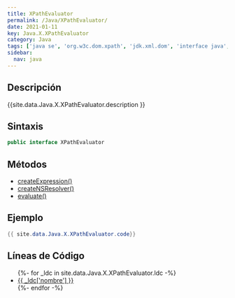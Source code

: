 ```yaml
---
title: XPathEvaluator
permalink: /Java/XPathEvaluator/
date: 2021-01-11
key: Java.X.XPathEvaluator
category: Java
tags: ['java se', 'org.w3c.dom.xpath', 'jdk.xml.dom', 'interface java', 'Java 1.0']
sidebar: 
  nav: java
---
```


## Descripción
{{site.data.Java.X.XPathEvaluator.description }}

## Sintaxis
~~~java
public interface XPathEvaluator
~~~

## Métodos
* [createExpression()](/Java/XPathEvaluator/createExpression)
* [createNSResolver()](/Java/XPathEvaluator/createNSResolver)
* [evaluate()](/Java/XPathEvaluator/evaluate)

## Ejemplo
~~~java
{{ site.data.Java.X.XPathEvaluator.code}}
~~~

## Líneas de Código
<ul>
{%- for _ldc in site.data.Java.X.XPathEvaluator.ldc -%}
   <li>
       <a href="{{_ldc['url'] }}">{{ _ldc['nombre'] }}</a>
   </li>
{%- endfor -%}
</ul>
